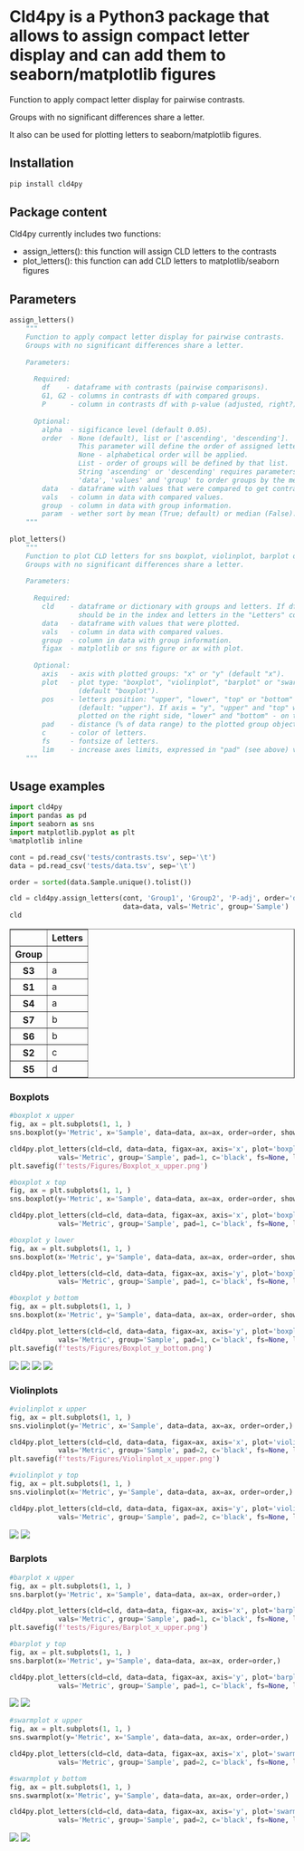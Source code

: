 # Cld4py is a Python3 package that allows to assign compact letter display and can add them to seaborn/matplotlib figures

Function to apply compact letter display for pairwise contrasts.

Groups with no significant differences share a letter.

It also can be used for plotting letters to seaborn/matplotlib figures.

## Installation


```python
pip install cld4py
```

## Package content

Cld4py currently includes two functions:
- assign_letters(): this function will assign CLD letters to the contrasts
- plot_letters(): this function can add CLD letters to matplotlib/seaborn figures

## Parameters


```python
assign_letters()
    """
    Function to apply compact letter display for pairwise contrasts.
    Groups with no significant differences share a letter.
    
    Parameters:
    
      Required:
        df    - dataframe with contrasts (pairwise comparisons).
        G1, G2 - columns in contrasts df with compared groups.
        P      - column in contrasts df with p-value (adjusted, right?).
        
      Optional:
        alpha  - sigificance level (default 0.05).
        order  - None (default), list or ['ascending', 'descending'].
                 This parameter will define the order of assigned letters.
                 None - alphabetical order will be applied.
                 List - order of groups will be defined by that list.
                 String 'ascending' or 'descending' requires parameters
                 'data', 'values' and 'group' to order groups by the mean.
        data   - dataframe with values that were compared to get contrasts.
        vals   - column in data with compared values.
        group  - column in data with group information.
        param  - wether sort by mean (True; default) or median (False).
    """
        
plot_letters()
    """
    Function to plot CLD letters for sns boxplot, violinplot, barplot or swarmplot.
    Groups with no significant differences share a letter.
    
    Parameters:
    
      Required:
        cld    - dataframe or dictionary with groups and letters. If df then groups 
                 should be in the index and letters in the "Letters" column.
        data   - dataframe with values that were plotted.
        vals   - column in data with compared values.
        group  - column in data with group information.
        figax  - matplotlib or sns figure or ax with plot.
        
      Optional:
        axis   - axis with plotted groups: "x" or "y" (default "x").
        plot   - plot type: "boxplot", "violinplot", "barplot" or "swarmplot"
                 (default "boxplot").
        pos    - letters position: "upper", "lower", "top" or "bottom" 
                 (default: "upper"). If axis = "y", "upper" and "top" will be 
                 plotted on the right side, "lower" and "bottom" - on the left.
        pad    - distance (% of data range) to the plotted group object (default 1).     
        c      - color of letters.
        fs     - fontsize of letters.
        lim    - increase axes limits, expressed in "pad" (see above) values (default 0)
    """
```

## Usage examples


```python
import cld4py
import pandas as pd
import seaborn as sns
import matplotlib.pyplot as plt
%matplotlib inline

cont = pd.read_csv('tests/contrasts.tsv', sep='\t')
data = pd.read_csv('tests/data.tsv', sep='\t')

order = sorted(data.Sample.unique().tolist())

cld = cld4py.assign_letters(cont, 'Group1', 'Group2', 'P-adj', order='descending', 
                            data=data, vals='Metric', group='Sample')
cld
```




<div>

<table border="1" class="dataframe">
  <thead>
    <tr style="text-align: right;">
      <th></th>
      <th>Letters</th>
    </tr>
    <tr>
      <th>Group</th>
      <th></th>
    </tr>
  </thead>
  <tbody>
    <tr>
      <th>S3</th>
      <td>a</td>
    </tr>
    <tr>
      <th>S1</th>
      <td>a</td>
    </tr>
    <tr>
      <th>S4</th>
      <td>a</td>
    </tr>
    <tr>
      <th>S7</th>
      <td>b</td>
    </tr>
    <tr>
      <th>S6</th>
      <td>b</td>
    </tr>
    <tr>
      <th>S2</th>
      <td>c</td>
    </tr>
    <tr>
      <th>S5</th>
      <td>d</td>
    </tr>
  </tbody>
</table>
</div>



### Boxplots


```python
#boxplot x upper
fig, ax = plt.subplots(1, 1, )
sns.boxplot(y='Metric', x='Sample', data=data, ax=ax, order=order, showfliers=False)

cld4py.plot_letters(cld=cld, data=data, figax=ax, axis='x', plot='boxplot', pos='upper', 
            vals='Metric', group='Sample', pad=1, c='black', fs=None, lim=1)
plt.savefig(f'tests/Figures/Boxplot_x_upper.png')

#boxplot x top
fig, ax = plt.subplots(1, 1, )
sns.boxplot(y='Metric', x='Sample', data=data, ax=ax, order=order, showfliers=False)

cld4py.plot_letters(cld=cld, data=data, figax=ax, axis='x', plot='boxplot', pos='top', 
            vals='Metric', group='Sample', pad=1, c='black', fs=None, lim=2)

#boxplot y lower
fig, ax = plt.subplots(1, 1, )
sns.boxplot(x='Metric', y='Sample', data=data, ax=ax, order=order, showfliers=False)

cld4py.plot_letters(cld=cld, data=data, figax=ax, axis='y', plot='boxplot', pos='lower', 
            vals='Metric', group='Sample', pad=1, c='black', fs=None, lim=2)

#boxplot y bottom
fig, ax = plt.subplots(1, 1, )
sns.boxplot(x='Metric', y='Sample', data=data, ax=ax, order=order, showfliers=False)

cld4py.plot_letters(cld=cld, data=data, figax=ax, axis='y', plot='boxplot', pos='bottom', 
            vals='Metric', group='Sample', pad=1, c='black', fs=None, lim=2)
plt.savefig(f'tests/Figures/Boxplot_y_bottom.png')
```

![](tests/figs_readme/output_11_0.png)
![](tests/figs_readme/output_11_1.png)
![](tests/figs_readme/output_11_2.png)
![](tests/figs_readme/output_11_3.png)

### Violinplots


```python
#violinplot x upper
fig, ax = plt.subplots(1, 1, )
sns.violinplot(y='Metric', x='Sample', data=data, ax=ax, order=order,)

cld4py.plot_letters(cld=cld, data=data, figax=ax, axis='x', plot='violinplot', pos='upper', 
            vals='Metric', group='Sample', pad=2, c='black', fs=None, lim=2)
plt.savefig(f'tests/Figures/Violinplot_x_upper.png')

#violinplot y top
fig, ax = plt.subplots(1, 1, )
sns.violinplot(x='Metric', y='Sample', data=data, ax=ax, order=order,)

cld4py.plot_letters(cld=cld, data=data, figax=ax, axis='y', plot='violinplot', pos='top', 
            vals='Metric', group='Sample', pad=2, c='black', fs=None, lim=2)

```

![](tests/figs_readme/output_13_0.png)
![](tests/figs_readme/output_13_1.png)

### Barplots


```python
#barplot x upper
fig, ax = plt.subplots(1, 1, )
sns.barplot(y='Metric', x='Sample', data=data, ax=ax, order=order,)

cld4py.plot_letters(cld=cld, data=data, figax=ax, axis='x', plot='barplot', pos='upper', 
            vals='Metric', group='Sample', pad=1, c='black', fs=None, lim=2)
plt.savefig(f'tests/Figures/Barplot_x_upper.png')

#barplot y top
fig, ax = plt.subplots(1, 1, )
sns.barplot(x='Metric', y='Sample', data=data, ax=ax, order=order,)

cld4py.plot_letters(cld=cld, data=data, figax=ax, axis='y', plot='barplot', pos='top', 
            vals='Metric', group='Sample', pad=1, c='black', fs=None, lim=2)
```

![](tests/figs_readme/output_15_0.png)
![](tests/figs_readme/output_15_1.png)


```python
#swarmplot x upper
fig, ax = plt.subplots(1, 1, )
sns.swarmplot(y='Metric', x='Sample', data=data, ax=ax, order=order,)

cld4py.plot_letters(cld=cld, data=data, figax=ax, axis='x', plot='swarmplot', pos='upper', 
            vals='Metric', group='Sample', pad=2, c='black', fs=None, lim=2)

#swarmplot y bottom
fig, ax = plt.subplots(1, 1, )
sns.swarmplot(x='Metric', y='Sample', data=data, ax=ax, order=order,)

cld4py.plot_letters(cld=cld, data=data, figax=ax, axis='y', plot='swarmplot', pos='bottom', 
            vals='Metric', group='Sample', pad=2, c='black', fs=None, lim=2)
```

![](tests/figs_readme/output_17_0.png)
![](tests/figs_readme/output_17_1.png)


```python

```
